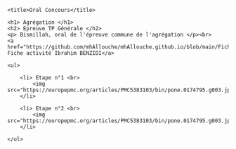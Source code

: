 <!DOCTYPE html>

<html>

<head>

	<title>Oral Concours</title>

</head>

<body>

	<h1> Agrégation </h1>
	<h2> Epreuve TP Générale </h2>
	<p> Bismillah, oral de l'épreuve commune de l'agrégation </p><br>
	<a href="https://github.com/mhAllouche/mhAllouche.github.io/blob/main/Fiche%20activit%C3%A9%20Ibrahim%20BENZIDI.pdf"> Fiche activité Ibrahim BENZIDI</a>

	<ul> 

		<li> Etape n°1 <br>
			<img src="https://europepmc.org/articles/PMC5383103/bin/pone.0174795.g003.jpg">
		</li>

		<li> Etape n°2 <br>
			<img src="https://europepmc.org/articles/PMC5383103/bin/pone.0174795.g003.jpg">
		</li>
	 
	</ul>

</body>

</html>
